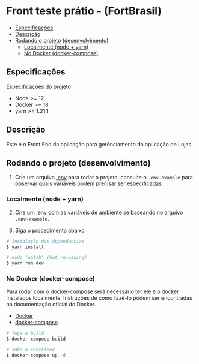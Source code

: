 # Front teste prátio - (FortBrasil)

- [Especificações](#Especificações)
- [Descrição](#descri%c3%a7%c3%a3o)
- [Rodando o projeto (desenvolvimento)](#rodando-o-projeto-desenvolvimento)
  - [Localmente (node + yarn)](#localmente-node--yarn)
  - [No Docker (docker-compose)](#no-docker-docker-compose)
  
## Especificações

Especificações do projeto

- Node >= 12
- Docker >= 18
- yarn >= 1.21.1

## Descrição

Este é o Front End da aplicação para gerênciamento da aplicação de Lojas.
  
## Rodando o projeto (desenvolvimento)

1. Crie um arquivo [.env](https://www.npmjs.com/package/dotenv) para rodar o
projeto, consulte o `.env-example` para observar quais variáveis podem precisar
ser especificadas.

### Localmente (node + yarn)

2. Crie um .env com as variáveis de ambiente se baseando no arquivo `.env-example`.

3. Siga o procedimento abaixo

```bash
# instalação das dependencias
$ yarn install

# modo "watch" (hot reloading)
$ yarn run dev
```

### No Docker (docker-compose)

Para rodar com o docker-compose será necessário ter ele e o docker instalados
localmente. Instruções de como fazê-lo podem ser encontradas na documentação
oficial do Docker.

- [Docker](https://docs.docker.com/install/)
- [docker-compose](https://docs.docker.com/compose/install/)

```bash
# faça o build
$ docker-compose build

# suba o contêiner
$ docker-compose up -d
```